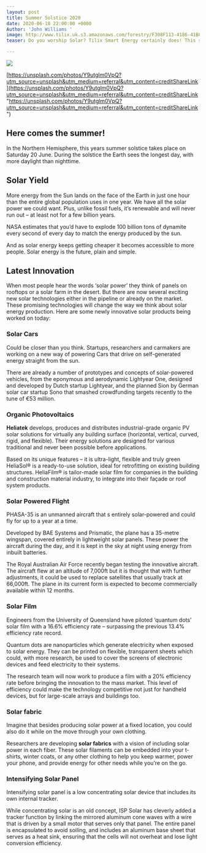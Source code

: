 ```yaml
---
layout: post
title: Summer Solstice 2020
date: 2020-06-18 22:00:00 +0000
Author: 'John Williams '
image: http://www.tilix.uk.s3.amazonaws.com/forestry/F308F113-4186-41B8-8D85-925108D15E7B.jpeg
teaser: Do you worship Solar? Tilix Smart Energy certainly does! This short blog...

---
```

![](http://www.tilix.uk.s3.amazonaws.com/forestry/F308F113-4186-41B8-8D85-925108D15E7B.jpeg)

[https://unsplash.com/photos/Y9utglm0VpQ?utm_source=unsplash&utm_medium=referral&utm_content=creditShareLink](https://unsplash.com/photos/Y9utglm0VpQ?utm_source=unsplash&utm_medium=referral&utm_content=creditShareLink "https://unsplash.com/photos/Y9utglm0VpQ?utm_source=unsplash&utm_medium=referral&utm_content=creditShareLink")

## Here comes the summer!

In the Northern Hemisphere, this years summer solstice takes place on Saturday 20 June. During the solstice the Earth sees the longest day, with more daylight than nighttime.

## Solar Yield

More energy from the Sun lands on the face of the Earth in just one hour than the entire global population uses in one year. We have all the solar power we could want. Plus, unlike fossil fuels, it’s renewable and will never run out – at least not for a few billion years.

NASA estimates that you’d have to explode 100 billion tons of dynamite every second of every day to match the energy produced by the sun.

And as solar energy keeps getting cheaper it becomes accessible to more people. Solar energy is the future, plain and simple.

## Latest Innovation

When most people hear the words ‘solar power’ they think of panels on rooftops or a solar farm in the desert. But there are now several exciting new solar technologies either in the pipeline or already on the market. These promising technologies will change the way we think about solar energy production. Here are some newly innovative solar products being worked on today:

### Solar Cars

Could be closer than you think. Startups, researchers and carmakers are working on a new way of powering Cars that drive on self-generated energy straight from the sun.

There are already a number of prototypes and concepts of solar-powered vehicles, from the eponymous and aerodynamic Lightyear One, designed and developed by Dutch startup Lightyear, and the planned Sion by German solar car startup Sono that smashed crowdfunding targets recently to the tune of €53 million.

### Organic Photovoltaics

**Heliatek** develops, produces and distributes industrial-grade organic PV solar solutions for virtually any building surface (horizontal, vertical, curved, rigid, and flexible). Their energy solutions are designed for various traditional and never been possible before applications.

Based on its unique features – it is ultra-light, flexible and truly green HeliaSol® is a ready-to-use solution, ideal for retrofitting on existing building structures. HeliaFilm® is tailor-made solar film for companies in the building and construction material industry, to integrate into their façade or roof system products.

### Solar Powered Flight

PHASA-35 is an unmanned aircraft that s entirely solar-powered and could fly for up to a year at a time.

Developed by BAE Systems and Prismatic, the plane has a 35-metre wingspan, covered entirely in lightweight solar panels. These power the aircraft during the day, and it is kept in the sky at night using energy from inbuilt batteries.

The Royal Australian Air Force recently began testing the innovative aircraft. The aircraft flew at an altitude of 7,000ft but it is thought that with further adjustments, it could be used to replace satellites that usually track at 66,000ft. The plane in its current form is expected to become commercially available within 12 months.

### Solar Film

Engineers from the University of Queensland have piloted ‘quantum dots’ solar film with a 16.6% efficiency rate – surpassing the previous 13.4% efficiency rate record.

Quantum dots are nanoparticles which generate electricity when exposed to solar energy. They can be printed on flexible, transparent sheets which could, with more research, be used to cover the screens of electronic devices and feed electricity to their systems.

The research team will now work to produce a film with a 20% efficiency rate before bringing the innovation to the mass market. This level of efficiency could make the technology competitive not just for handheld devices, but for large-scale arrays and buildings too.

### Solar fabric

Imagine that besides producing solar power at a fixed location, you could also do it while on the move through your own clothing.

Researchers are developing **solar fabrics** with a vision of including solar power in each fiber. These solar filaments can be embedded into your t-shirts, winter coats, or any other clothing to help you keep warmer, power your phone, and provide energy for other needs while you’re on the go.

### **Intensifying Solar Panel**

Intensifying solar panel is a low concentrating solar device that includes its own internal tracker.

While concentrating solar is an old concept, ISP Solar has cleverly added a tracker function by linking the mirrored aluminum cone waves with a wire that is driven by a small motor that serves only that panel. The entire panel is encapsulated to avoid soiling, and includes an aluminum base sheet that serves as a heat sink, ensuring that the cells will not overheat and lose light conversion efficiency.